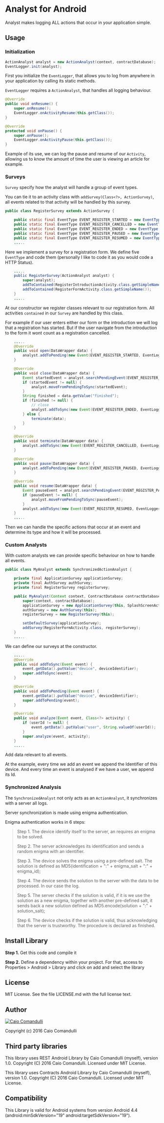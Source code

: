 # Analyst for Android

Analyst makes logging ALL actions that occur in your application simple.

## Usage

### Initialization

````java
ActionAnalyst analyst = new ActionAnalyst(context, contractDatabase);
EventLogger.init(analyst);
````

First you initialize the `EventLogger`,
that allows you to log from anywhere in your application by calling its static methods.

`EventLogger` requires a `ActionAnalyst`, that handles all logging behaviour.

```java
@Override
public void onResume() {
    super.onResume();
    EventLogger.onActivityResume(this.getClass());
}

@Override
protected void onPause() {
    super.onPause();
    EventLogger.onActivityPause(this.getClass());
}
````

Example of its use, we can log the pause and resume of our `Activity`,
allowing us to know the amount of time the user is viewing an article for example.

### Surveys

`Survey` specify how the analyst will handle a group of event types.

You can tie it to an activity class with `addSurvey(Class<?>, ActionSurvey)`,
all events related to that activity will be handled by this survey.

```java
public class RegisterSurvey extends ActionSurvey {

	public static final EventType EVENT_REGISTER_STARTED = new EventType(106, "RegisterStarted", SuperType.Open);
	public static final EventType EVENT_REGISTER_CANCELLED = new EventType(206, "RegisterCancelled", SuperType.Close);
	public static final EventType EVENT_REGISTER_ENDED = new EventType(306, "RegisterEnded", SuperType.Terminated);
	public static final EventType EVENT_REGISTER_PAUSED = new EventType(406, "RegisterPaused", SuperType.Pause);
	public static final EventType EVENT_REGISTER_RESUMED = new EventType(506, "RegisterResumed", SuperType.Resume);
	.....
````

Here we implement a survey for a registration form.
We define five `EventType` and code them (personally I like to code it as you would code a HTTP Status).

```java
    .....
    public RegisterSurvey(ActionAnalyst analyst) {
		super(analyst);
		addToContained(RegisterIntroductionActivity.class.getSimpleName());
		addToContained(RegisterFormActivity.class.getSimpleName());
	}
    .....
````

At our constructor we register classes relevant to our registration form.
All activities `contained` in our `Survey` are handled by this class.

For example if our user enters either our form or the introduction we will log that a registration has started.
But if the user navigate from the introduction to the form it wont count as a registration cancelled.

```java
    .....
	@Override
	public void open(DataWrapper data) {
		analyst.addToPending(new Event(EVENT_REGISTER_STARTED, EventLogger.getCurrentTime(), data));
	}

	@Override
	public void close(DataWrapper data) {
		Event startedEvent = analyst.searchPendingEvent(EVENT_REGISTER_STARTED.getCode());
		if (startedEvent != null) {
			analyst.moveFromPendingToSync(startedEvent);
		}
		String finished = data.getValue("finished");
		if (finished != null) {
			// close
			analyst.addToSync(new Event(EVENT_REGISTER_ENDED, EventLogger.getCurrentTime(), data));
		} else {
			terminate(data);
		}
	}

	@Override
	public void terminate(DataWrapper data) {
		analyst.addToSync(new Event(EVENT_REGISTER_CANCELLED, EventLogger.getCurrentTime(), data));
	}

	@Override
	public void pause(DataWrapper data) {
		analyst.addToPending(new Event(EVENT_REGISTER_PAUSED, EventLogger.getCurrentTime(), data));
	}

	@Override
	public void resume(DataWrapper data) {
		Event pauseEvent = analyst.searchPendingEvent(EVENT_REGISTER_PAUSED.getCode());
		if (pauseEvent != null) {
			analyst.moveFromPendingToSync(pauseEvent);
		}
		analyst.addToSync(new Event(EVENT_REGISTER_RESUMED, EventLogger.getCurrentTime(), data));
	}
    .....

````

Then we can handle the specific actions that occur at an event and determine its type and how it will be processed.

### Custom Analysts

With custom analysts we can provide specific behaviour on how to handle all events.

```java
public class MyAnalyst extends SynchronizedActionAnalyst {

    private final ApplicationSurvey applicationSurvey;
    private final AuthSurvey authSurvey;
    private final RegisterSurvey registerSurvey;

    public MyAnalyst(Context context, ContractDatabase contractDatabase) {
        super(context, contractDatabase);
        applicationSurvey = new ApplicationSurvey(this, SplashScreenActivity.class);
        authSurvey = new AuthSurvey(this);
        registerSurvey = new RegisterSurvey(this);

        setDefaultSurvey(applicationSurvey);
        addSurvey(RegisterFormActivity.class, registerSurvey);
    }
    .....
````

We can define our surveys at the constructor.

```java
    .....
    @Override
    public void addToSync(Event event) {
        event.getData().putValue("device", deviceIdentifier);
        super.addToSync(event);
    }

    @Override
    public void addToPending(Event event) {
        event.getData().putValue("device", deviceIdentifier);
        super.addToPending(event);
    }

    @Override
    public void analyze(Event event, Class<?> activity) {
        if (userId != null) {
            event.getData().putValue("user", String.valueOf(userId));
        }
        super.analyze(event, activity);
    }
    .....
````

Add data relevant to all events.

At the example, every time we add an event we append the Identifier of this device.
And every time an event is analysed if we have a user, we append its Id.

### Synchronized Analysis

The `SynchronizedAnalyst` not only acts as an `ActionAnalyst`,
it synchronizes with a server all logs.

Server synchronization is made using enigma authentication.

Enigma authentication works in 6 steps:

> Step 1. The device identify itself to the server, an requires an enigma to be solved.
>
> Step 2. The server acknowledges its identification and sends a random enigma with an identifier.
>
> Step 3. The device solves the enigma using a pre-defined salt.
>   The solution is defined as MD5(identification + ":" + enigma_salt + ":" + enigma_id);
>
> Step 4. The device sends the solution to the server with the data to be processed. In our case the log.
>
> Step 5. The server checks if the solution is valid, if it is we use the solution as a new enigma, together with another pre-defined salt,
>   it sends back a new solution defined as MD5.encode(solution + ":" + solution_salt);
>
> Step 6. The device checks if the solution is valid, thus acknowledging that the server is trustworthy.
>   The procedure is declared as finished.

## Install Library

__Step 1.__ Get this code and compile it

__Step 2.__ Define a dependency within your project. For that, access to Properties > Android > Library and click on add and select the library

##  License

MIT License. See the file LICENSE.md with the full license text.

## Author

[![Caio Comandulli](https://avatars3.githubusercontent.com/u/3738961?v=3&s=150)](https://github.com/caiocomandulli "On Github")

Copyright (c) 2016 Caio Comandulli

## Third party libraries

This library uses REST Android Library by Caio Comandulli (myself), version 1.0. Copyright (C) 2016 Caio Comandulli. Licensed under MIT License.

This library uses Contracts Android Library by Caio Comandulli (myself), version 1.0. Copyright (C) 2016 Caio Comandulli. Licensed under MIT License.

## Compatibility

This Library is valid for Android systems from version Android 4.4 (android:minSdkVersion="19" android:targetSdkVersion="19").